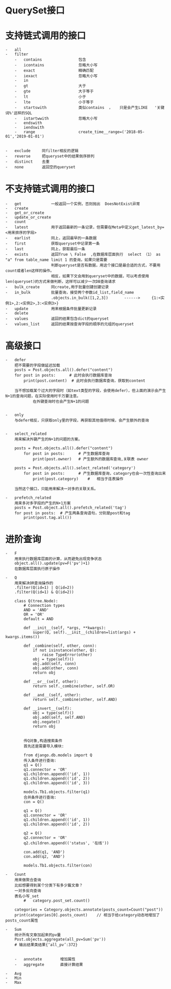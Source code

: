 #   QuerySet接口

#   支持链式调用的接口
    -   all
    -   filter
        -   contains                包含
        -   icontains               忽略大小写
        -   exact                   精确匹配
        -   iexact                  忽略大小写
        -   in                      
        -   gt                      大于
        -   gte                     大于等于
        -   lt                      小于
        -   lte                     小于等于
        -   startswith              类似contains  ，   只是会产生LIKE   '关键词%'这样的SQL
        -   istartwwith             忽略大小写
        -   endswith
        -   iendswith
        -   range                   create_time__range=('2018-05-01','2019-01-01')
          
        
    -   exclude     同filter相反的逻辑
    -   reverse     把queryset中的结果倒序排列
    -   distinct    去重
    -   none        返回空的queryset
    
#   不支持链式调用的接口
    -   get             一般返回一个实例，否则抛出  DoesNotExist异常
    -   create          
    -   get_or_create   
    -   update_or_create
    -   count
    -   latest          用于返回最新的一条记录，但需要在Meta中定义get_latest_by=<用来排序的字段>
    -   earlist         同上，返回最早的一条数据
    -   first           获取queryset中记录第一条
    -   last            同上，获取最后一条
    -   exists          返回True \ False  ,在数据库层面执行  select （1） as "a" from table_name limit 1 的查询，如果只是需要
                        判断queryset是否有数据，用这个接口是最合适的方式，不要用count或者len这样的操作。
                        相反，如果下文会用到queryset中的数据，可以考虑使用len(queryset)的方式来做判断，这样可以减少一次DB查询请求
    -   bulk_create     同create,用于批量创建创建记录
    -   in_bulk         批量查询，接受两个参数id_list,field_name
                        .objects.in_bulk([1,2,3])       ------>     {1:<实例1>,2:<实例2>,3:<实例3>}                    
    -   update          用来根据条件批量更新记录
    -   delete
    -   values          返回的结果包含dict的queryset
    -   values_list     返回的结果按查询字段的顺序的元组的queryset
    
    
    
    
#   高级接口
    -   defer           
        把不需要的字段做延迟加载
        posts = Post.objects.all().defer("content")
        for post in posts:      # 此时会执行数据库查询
            print(post.content)  # 此时会执行数据库查询，获取到content
        
        当不想加载某个过大的字段时（如text类型的字段，会使用defer），但上面的演示会产生N+1的查询问题，在实际使用时千万要注意。
                在外键查询时也会产生N+1的问题
            
      
    -   only            
        与defer相反，只获取only里的字段，再获取其他值得时候，会产生额外的查询
    
    
    -   select_related  
        用来解决外键产生的N+1的问题的方案。

        posts = Post.objects.all().defer("content")
            for post in posts:      # 产生数据库查询
                print(post.owner)   # 产生额外的数据库查询,关联表 owner
        
        posts = Post.objects.all().select_related('category')
            for post in posts:      # 产生数据库查询，category也会一次性查询出来
                print(post.category)    #   相当于连表操作
        
        当然这个接口，只能用来解决一对多的关联关系。
    
    -   prefetch_related    
        用来多对多字段的产生的N+1方案
        posts = Post.object.all().prefetch_related('tag')
        for post in posts:  # 产生两条查询语句，分别是post和tag
            print(post.tag.all())
        
        
#   进阶查询
    -   F
        用来执行数据库层面的计算，从而避免出现竞争状态
        object.all().update(pv=F('pv')+1)
        在数据库层面执行原子操作
    
    -   Q
        用来解决OR查询操作的
        .filter(Q(id=1) | Q(id=2))
        .filter(Q(id=1) & Q(id=2))   
         
        class Q(tree.Node):  
            # Connection types  
            AND = 'AND'  
            OR = 'OR'  
            default = AND  
          
            def __init__(self, *args, **kwargs):  
                super(Q, self).__init__(children=list(args) + kwargs.items())  
          
            def _combine(self, other, conn):  
                if not isinstance(other, Q):  
                    raise TypeError(other)  
                obj = type(self)()  
                obj.add(self, conn)  
                obj.add(other, conn)  
                return obj  
          
            def __or__(self, other):  
                return self._combine(other, self.OR)  
          
            def __and__(self, other):  
                return self._combine(other, self.AND)  
          
            def __invert__(self):  
                obj = type(self)()  
                obj.add(self, self.AND)  
                obj.negate()  
                return obj    
                
                  
            传Q对象,构造搜索条件
            首先还是需要导入模块:
            
            from django.db.models import Q
            传入条件进行查询:
            q1 = Q()
            q1.connector = 'OR'
            q1.children.append(('id', 1))
            q1.children.append(('id', 2))
            q1.children.append(('id', 3))
                
            models.Tb1.objects.filter(q1)
            合并条件进行查询:
            con = Q()
            
            q1 = Q()
            q1.connector = 'OR'
            q1.children.append(('id', 1))
            q1.children.append(('id', 2)) 
            
            q2 = Q()
            q2.connector = 'OR'
            q2.children.append(('status', '在线'))
            
            con.add(q1, 'AND')
            con.add(q2, 'AND')
            
            models.Tb1.objects.filter(con)
            
    -   Count
        用来做聚合查询
        比如想要得到某个分类下有多少篇文章？
        一对多反向查询
        表名小写_set
            #   category.post_set.count()
        
        categories = Category.objects.annotate(posts_count=Count("post"))
        print(categories[0].posts_count)    // 相当于给category动态地增加了posts_count属性
        
    -   Sum
        统计所有文章加起来的pv量
        Post.objects.aggregate(all_pv=Sum('pv'))
        # 输出结果类结果{‘all_pv’:372} 
        
        
        -   annotate        增加属性
        -   aggregate       直接计算结果
        
    -   Avg
    -   Min
    -   Max
        
        
    
    
